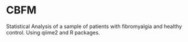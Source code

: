 # CBFM
Statistical Analysis of a sample of patients with fibromyalgia and healthy control. Using qiime2 and R packages. 
